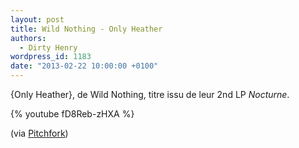 ```yaml
---
layout: post
title: Wild Nothing - Only Heather
authors:
  - Dirty Henry
wordpress_id: 1183
date: "2013-02-22 10:00:00 +0100"
---
```


{Only Heather}, de Wild Nothing, titre issu de leur 2nd LP _Nocturne_.

<div style="width: 560px; max-width: 100%">
{% youtube fD8Reb-zHXA %}
</div>

(via
[Pitchfork](http://pitchfork.com/news/49548-watch-wild-nothings-dark-only-heather-video/))
